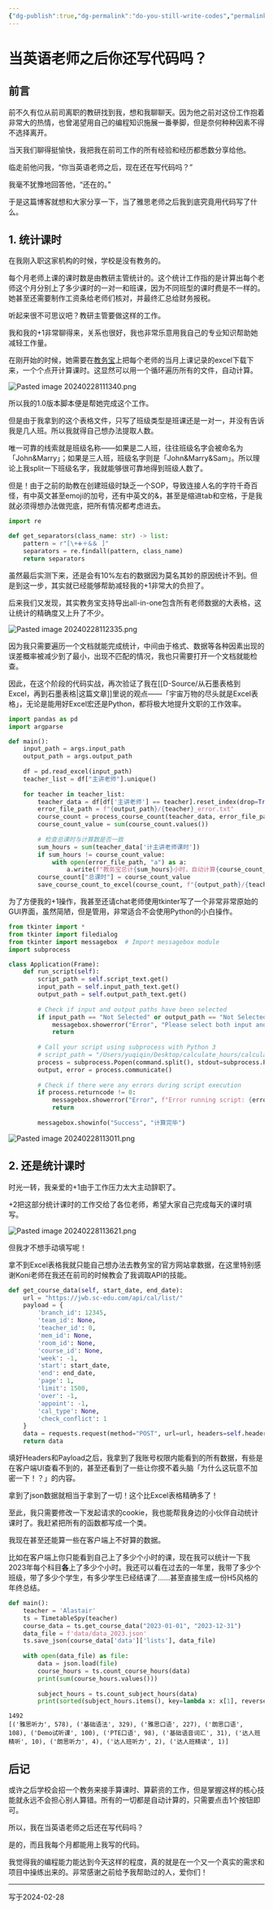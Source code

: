 ```yaml
---
{"dg-publish":true,"dg-permalink":"do-you-still-write-codes","permalink":"/do-you-still-write-codes/","created":"2024-02-28T10:19:58.395+08:00"}
---
```



# 当英语老师之后你还写代码吗？

## 前言

前不久有位从前司离职的教研找到我，想和我聊聊天。因为他之前对这份工作抱着非常大的热情，也曾渴望用自己的编程知识施展一番拳脚，但是奈何种种因素不得不选择离开。

当天我们聊得挺愉快，我把我在前司工作的所有经验和经历都悉数分享给他。

临走前他问我，“你当英语老师之后，现在还在写代码吗？”

我毫不犹豫地回答他，“还在的。”

于是这篇博客就想和大家分享一下，当了雅思老师之后我到底究竟用代码写了什么。

## 1. 统计课时

在我刚入职这家机构的时候，学校是没有教务的。

每个月老师上课的课时数是由教研主管统计的。这个统计工作指的是计算出每个老师这个月分别上了多少课时的一对一和班课，因为不同班型的课时费是不一样的。她甚至还需要制作工资条给老师们核对，并最终汇总给财务报税。

听起来很不可思议吧？教研主管要做这样的工作。

我和我的+1非常聊得来，关系也很好，我也非常乐意用我自己的专业知识帮助她减轻工作量。

在刚开始的时候，她需要在[教务宝](https://jwb.sc-edu.com/)上把每个老师的当月上课记录的excel下载下来，一个个点开计算课时。这显然可以用一个循环遍历所有的文件，自动计算。

![Pasted image 20240228111340.png](/img/user/B-Attachment/Pasted%20image%2020240228111340.png)

所以我的1.0版本脚本便是帮她完成这个工作。

但是由于我拿到的这个表格文件，只写了班级类型是班课还是一对一，并没有告诉我是几人班。所以我就得自己想办法提取人数。

唯一可靠的线索就是班级名称——如果是二人班，往往班级名字会被命名为「John&Marry」；如果是三人班，班级名字则是「John&Marry&Sam」。所以理论上我split一下班级名字，我就能够很可靠地得到班级人数了。

但是！由于之前的助教在创建班级时缺乏一个SOP，导致连接人名的字符千奇百怪，有中英文甚至emoji的加号，还有中英文的&，甚至是缩进tab和空格，于是我就必须得想办法做兜底，把所有情况都考虑进去。

```Python
import re

def get_separators(class_name: str) -> list:  
    pattern = r"[\+➕＋&＆ ]"    
    separators = re.findall(pattern, class_name)  
    return separators
```

虽然最后实测下来，还是会有10%左右的数据因为莫名其妙的原因统计不到。但是到这一步，其实就已经能够帮助减轻我的+1非常大的负担了。

后来我们又发现，其实教务宝支持导出all-in-one包含所有老师数据的大表格，这让统计的精确度又上升了不少。

![Pasted image 20240228112335.png](/img/user/B-Attachment/Pasted%20image%2020240228112335.png)

因为我只需要遍历一个文档就能完成统计，中间由于格式、数据等各种因素出现的误差概率被减少到了最小，出现不匹配的情况，我也只需要打开一个文档就能检查。

因此，在这个阶段的代码实战，再次验证了我在[[D-Source/从石墨表格到Excel，再到石墨表格\|这篇文章]]里说的观点——「宇宙万物的尽头就是Excel表格」，无论是能用好Excel宏还是Python，都将极大地提升文职的工作效率。

```Python
import pandas as pd
import argparse

def main():  
    input_path = args.input_path  
    output_path = args.output_path  
  
    df = pd.read_excel(input_path)  
    teacher_list = df["主讲老师"].unique()  
  
    for teacher in teacher_list:  
        teacher_data = df[df['主讲老师'] == teacher].reset_index(drop=True)  
        error_file_path = f"{output_path}/{teacher}_error.txt"  
        course_count = process_course_count(teacher_data, error_file_path)  
        course_count_value = sum(course_count.values())  
  
        # 检查总课时与计算数是否一致  
        sum_hours = sum(teacher_data['计主讲老师课时'])  
        if sum_hours != course_count_value:  
            with open(error_file_path, "a") as a:  
                a.write(f"教务宝总计{sum_hours}小时，自动计算{course_count_value}小时，相差{sum_hours-course_count_value}小时")  
        course_count["总课时"] = course_count_value  
        save_course_count_to_excel(course_count, f"{output_path}/{teacher}.xlsx")
```

为了方便我的+1操作，我甚至还请chat老师使用tkinter写了一个非常非常原始的GUI界面，虽然简陋，但是管用，非常适合不会使用Python的小白操作。

```Python
from tkinter import *  
from tkinter import filedialog  
from tkinter import messagebox  # Import messagebox module  
import subprocess

class Application(Frame):
	def run_script(self):  
	    script_path = self.script_text.get()  
	    input_path = self.input_path_text.get()  
	    output_path = self.output_path_text.get()  
	  
	    # Check if input and output paths have been selected  
	    if input_path == "Not Selected" or output_path == "Not Selected":  
	        messagebox.showerror("Error", "Please select both input and output paths.")  
	        return  
	  
	    # Call your script using subprocess with Python 3  
	    # script_path = "/Users/yuqiqin/Desktop/calculate_hours/calculate_salary.py"    command = f"python3 {script_path} --input_path {input_path} --output_path {output_path}"  
	    process = subprocess.Popen(command.split(), stdout=subprocess.PIPE, stderr=subprocess.PIPE)  
	    output, error = process.communicate()  
	  
	    # Check if there were any errors during script execution  
	    if process.returncode != 0:  
	        messagebox.showerror("Error", f"Error running script: {error.decode()}")  
	        return  
	  
	    messagebox.showinfo("Success", "计算完毕")
```

![Pasted image 20240228113011.png](/img/user/B-Attachment/Pasted%20image%2020240228113011.png)

## 2. 还是统计课时

时光一转，我亲爱的+1由于工作压力太大主动辞职了。

+2把这部分统计课时的工作交给了各位老师，希望大家自己完成每天的课时填写。

![Pasted image 20240228113621.png](/img/user/B-Attachment/Pasted%20image%2020240228113621.png)

但我才不想手动填写呢！

拿不到Excel表格我就只能自己想办法去教务宝的官方网站拿数据，在这里特别感谢Koni老师在我还在前司的时候教会了我调取API的技能。

```Python
def get_course_data(self, start_date, end_date):  
    url = "https://jwb.sc-edu.com/api/cal/list/"  
    payload = {  
        'branch_id': 12345,  
        'team_id': None,  
        'teacher_id': 0,  
        'mem_id': None,  
        'room_id': None,  
        'course_id': None,  
        'week': -1,  
        'start': start_date,  
        'end': end_date,  
        'page': 1,  
        'limit': 1500,  
        'over': -1,  
        'appoint': -1,  
        'cal_type': None,  
        'check_conflict': 1  
    }  
    data = requests.request(method="POST", url=url, headers=self.headers, data=payload).json()  
    return data
```

填好Headers和Payload之后，我拿到了我账号权限内能看到的所有数据，有些是在客户端UI查看不到的，甚至还看到了一些让你摸不着头脑「为什么这玩意不加密一下！？」的内容。

拿到了json数据就相当于拿到了一切！这个比Excel表格精确多了！

至此，我只需要修改一下发起请求的cookie，我也能帮我身边的小伙伴自动统计课时了。我赶紧把所有的函数都写成一个类。

我现在甚至还能算一些在客户端上不好算的数据。

比如在客户端上你只能看到自己上了多少个小时的课，现在我可以统计一下我2023年每个科目**各**上了多少个小时。我还可以看在过去的一年里，我带了多少个班级，带了多少个学生，有多少学生已经结课了……甚至直接生成一份H5风格的年终总结。

```Python
def main():  
    teacher = 'Alastair'  
    ts = TimetableSpy(teacher)  
    course_data = ts.get_course_data("2023-01-01", "2023-12-31")  
    data_file = f'data/data_2023.json'  
    ts.save_json(course_data['data']['lists'], data_file)  
  
    with open(data_file) as file:  
        data = json.load(file)  
        course_hours = ts.count_course_hours(data)  
        print(sum(course_hours.values()))  
  
        subject_hours = ts.count_subject_hours(data)  
        print(sorted(subject_hours.items(), key=lambda x: x[1], reverse=True))
```

```
1492
[('雅思听力', 578), ('基础语法', 329), ('雅思口语', 227), ('朗思口语', 108), ('Demo试听课', 100), ('PTE口语', 98), ('基础语音词汇', 31), ('达人班精听', 10), ('朗思听力', 4), ('达人班听力', 2), ('达人班精读', 1)]
```

## 后记

或许之后学校会招一个教务来接手算课时、算薪资的工作，但是掌握这样的核心技能就永远不会担心别人算错。所有的一切都是自动计算的，只需要点击1个按钮即可。

所以，我在当英语老师之后还在写代码吗？

是的，而且我每个月都能用上我写的代码。

我觉得我的编程能力能达到今天这样的程度，真的就是在一个又一个真实的需求和项目中操练出来的。非常感谢之前给予我帮助过的人，爱你们！

---
写于2024-02-28
